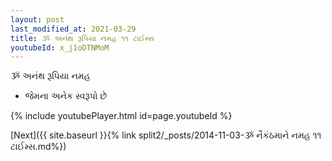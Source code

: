 ```yaml
---
layout: post
last_modified_at: 2021-03-29
title: ૐ અનંથ રૂપિયા નમહ ૧૧ ટાઈમ્સ
youtubeId: x_j1oDTNMoM
---
```

 
 
 ૐ અનંથ રૂપિયા નમહ  
 
 -  જેમના અનેક સ્વરૂપો છે 
 
  
 
  
 
 
 
 
 
 


{% include youtubePlayer.html id=page.youtubeId %}
 
[Next]({{ site.baseurl }}{% link  split2/_posts/2014-11-03-ૐ નૈકંઠમાને નમહ ૧૧ ટાઈમ્સ.md%})
 

